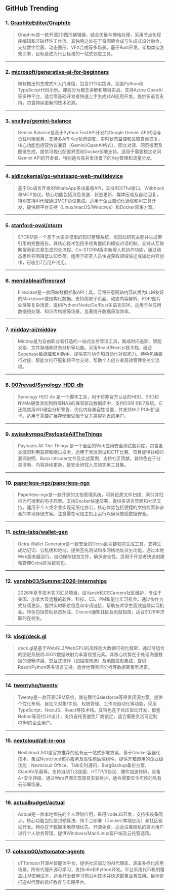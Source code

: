 ## GitHub Trending


### 1. [GraphiteEditor/Graphite](https://github.com/GraphiteEditor/Graphite)
> Graphite是一款开源2D图形编辑器，结合矢量与栅格处理，采用节点化程序编辑和非破坏性工作流。其独特之处在于将图层合成与生成式设计融合，支持数字绘画、动态图形、VFX合成等多场景。基于Rust开发，架构类似游戏引擎，目标是成为行业标准的一站式创意工具。
---

### 2. [microsoft/generative-ai-for-beginners](https://github.com/microsoft/generative-ai-for-beginners)
> 微软推出的生成式AI入门课程，包含21节实践课，涵盖Python和TypeScript代码示例。课程分为概念讲解和项目实战，支持Azure OpenAI等多种平台，适合零基础开发者快速上手生成式AI应用开发。提供多语言支持，包含持续更新的技术资源。
---

### 3. [snailyp/gemini-balance](https://github.com/snailyp/gemini-balance)
> Gemini Balance是基于Python FastAPI开发的Google Gemini API代理与负载均衡服务，支持多API Key轮询调度、实时状态监控和故障自动恢复。核心功能包括双协议兼容（Gemini/OpenAI格式）、图文对话、网页搜索及图像生成，提供可视化配置界面和Docker部署支持。适用于需要稳定访问Gemini API的开发者，特别适合高并发场景下的Key管理和流量分发。
---

### 4. [aldinokemal/go-whatsapp-web-multidevice](https://github.com/aldinokemal/go-whatsapp-web-multidevice)
> 基于Go语言开发的WhatsApp多设备版API，支持RESTful接口、Webhook和MCP协议。核心功能包括消息发送、状态更新、媒体压缩及自动回复，特别支持AI代理通过MCP协议集成。适用于企业自动化通信和AI工具开发，提供跨平台支持（Linux/macOS/Windows）和Docker部署方案。
---

### 5. [stanford-oval/storm](https://github.com/stanford-oval/storm)
> STORM是一个基于大语言模型的知识整理系统，能自动研究主题并生成带引用的完整报告。其核心技术包括多视角提问和模拟对话机制，支持从互联网搜索到文章生成的全流程。Co-STORM版本新增人机协作功能，通过动态思维导图降低认知负荷。适用于研究人员快速获取领域综述或辅助内容创作，已吸引7万用户试用。
---

### 6. [mendableai/firecrawl](https://github.com/mendableai/firecrawl)
> Firecrawl是一款网站数据抓取API工具，可将任意网站内容转换为LLM友好的Markdown或结构化数据。支持爬取子页面、动态内容解析、PDF/图片处理等复杂场景，提供Python/Node/Go/Rust多语言SDK。适用于AI应用数据预处理、知识库构建等场景，显著提升数据获取效率。
---

### 7. [midday-ai/midday](https://github.com/midday-ai/midday)
> Midday是为自由职业者打造的一站式业务管理工具，集成时间追踪、智能发票、文件存储和财务分析等功能。采用React/Next.js技术栈，结合Supabase数据库和AI助手，提供实时协作和自动化对账能力。特色包括银行对接、智能文档匹配和跨平台支持，帮助个人创业者高效管理业务全流程。
---

### 8. [007revad/Synology_HDD_db](https://github.com/007revad/Synology_HDD_db)
> Synology HDD db 是一个脚本工具，用于将非官方认证的HDD、SSD和NVMe硬盘添加到群晖NAS的兼容驱动数据库中，支持DSM 6和7系统。它还能禁用WD硬盘分析警告、优化内存兼容性设置，并支持M.2 PCIe扩展卡。适用于需要扩展存储但受限于官方兼容列表的用户。
---

### 9. [swisskyrepo/PayloadsAllTheThings](https://github.com/swisskyrepo/PayloadsAllTheThings)
> Payloads All The Things 是一个全面的Web应用安全测试载荷库，包含各类漏洞利用载荷和绕过技术，适用于渗透测试和CTF比赛。项目提供详细的漏洞说明、Burp Intruder文件及实战案例，支持社区贡献。其特色在于分类清晰、内容持续更新，是安全研究人员的实用工具集。
---

### 10. [paperless-ngx/paperless-ngx](https://github.com/paperless-ngx/paperless-ngx)
> Paperless-ngx是一款开源的文档管理系统，可将纸质文件扫描、索引并归档为可搜索的电子档案。支持Docker快速部署，提供多语言界面和社区支持。适用于个人或企业实现无纸化办公，核心优势包括便捷的文档检索和安全的本地存储方案。注意需在可信主机上运行以确保敏感数据安全。
---

### 11. [octra-labs/wallet-gen](https://github.com/octra-labs/wallet-gen)
> Octra Wallet Generator是一款安全的Octra区块链钱包生成工具，支持生成助记词、公私钥和地址，提供签名测试和多网络地址派生功能。通过本地Web服务器运行，自动保存钱包文件，确保安全性。适用于开发者快速创建和管理Octra区块链钱包。
---

### 12. [vanshb03/Summer2026-Internships](https://github.com/vanshb03/Summer2026-Internships)
> 2026年夏季技术实习汇总项目，由Vansh和CSCareers社区维护，专注于美国、加拿大及远程的软件、科技、CS、PM和量化实习机会。通过协作方式持续更新，提供实时职位信息和申请链接，帮助技术学生高效追踪实习机会。特色包括赞助状态标注、Discord通知社区及贡献指南，适合2026年求职的在校生。
---

### 13. [visgl/deck.gl](https://github.com/visgl/deck.gl)
> deck.gl是基于WebGL2/WebGPU的高性能大数据可视化框架，通过可组合的图层系统将JSON数据映射为丰富视觉元素。其核心优势在于处理海量数据的流畅渲染、交互式操作（如拾取筛选）及地图投影集成，提供React/Python等多语言支持，适合地理空间分析等数据密集型场景。
---

### 14. [twentyhq/twenty](https://github.com/twentyhq/twenty)
> Twenty是一款开源CRM系统，旨在替代Salesforce等昂贵闭源方案。提供个性化布局、自定义对象/字段、权限管理、工作流自动化等功能，采用TypeScript、NestJS、React等技术栈。其特色在于社区驱动开发、借鉴Notion等现代UX设计，支持自托管避免厂商锁定，适合需要灵活可定制CRM的企业用户。
---

### 15. [nextcloud/all-in-one](https://github.com/nextcloud/all-in-one)
> Nextcloud AIO是官方推荐的私有云一站式部署方案，基于Docker容器化技术，集成Nextcloud核心服务及高性能后端组件。提供开箱即用的企业级功能：Nextcloud Office、Talk实时通讯、BorgBackup备份方案、ClamAV杀毒等。支持自动TLS加密、HTTP/3协议、硬件加速转码，具备A+安全评级。通过Web界面实现简易安装维护，适合需要安全可控的私有云部署场景。
---

### 16. [actualbudget/actual](https://github.com/actualbudget/actual)
> Actual是一款本地优先的个人理财应用，采用NodeJS开发，支持多设备同步。核心功能包括信封预算法、跨平台部署（Docker/本地应用）和社区驱动开发。特色在于数据本地存储优先、开源免费，适合注重隐私的技术用户进行个人财务管理。提供Windows/Mac/Linux客户端及云托管选项。
---

### 17. [coleam00/ottomator-agents](https://github.com/coleam00/ottomator-agents)
> oTTomator开源AI智能体平台，提供社区驱动的AI代理库，涵盖多样化应用场景。所有代理开源可学习，支持n8n和Python开发。平台采用代币机制覆盖LLM使用成本，适合开发者学习前沿AI技术并快速部署业务应用。目标是打造AI代理的标杆教育与实践平台。
---
